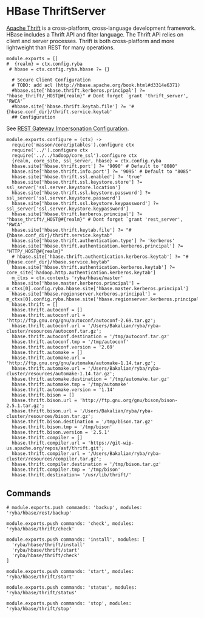 
# HBase ThriftServer

[Apache Thrift](http://wiki.apache.org/hadoop/Hbase/ThriftApi) is a cross-platform, cross-language development framework.
HBase includes a Thrift API and filter language. The Thrift API relies on client and server processes.
Thrift is both cross-platform and more lightweight than REST for many operations.

    module.exports = []
    #  {realm} = ctx.config.ryba
     # hbase = ctx.config.ryba.hbase ?= {}

      # Secure Client Configuration
      # TODO: add acl (http://hbase.apache.org/book.html#d3314e6371)
      #hbase.site['hbase.thrift.kerberos.principal'] ?= "hbase_thrift/_HOST@#{realm}" # Dont forget `grant 'thrift_server', 'RWCA'`
      #hbase.site['hbase.thrift.keytab.file'] ?= '#{hbase.conf_dir}/thrift.service.keytab'
      ## Configuration

See [REST Gateway Impersonation Configuration][impersonation].

[impersonation]: http://hbase.apache.org/book.html#d3314e6371

    module.exports.configure = (ctx) ->
      require('masson/core/iptables').configure ctx
      require('../').configure ctx
      require('../../hadoop/core_ssl').configure ctx
      {realm, core_site, ssl_server, hbase} = ctx.config.ryba
      hbase.site['hbase.thrift.port'] ?= '9090' # Default to "8080"
      hbase.site['hbase.thrift.info.port'] ?= '9095' # Default to "8085"
      hbase.site['hbase.thrift.ssl.enabled'] ?= 'true'
      hbase.site['hbase.thrift.ssl.keystore.store'] ?= ssl_server['ssl.server.keystore.location']
      hbase.site['hbase.thrift.ssl.keystore.password'] ?= ssl_server['ssl.server.keystore.password']
      hbase.site['hbase.thrift.ssl.keystore.keypassword'] ?= ssl_server['ssl.server.keystore.keypassword']
      hbase.site['hbase.thrift.kerberos.principal'] ?= "hbase_thrift/_HOST@#{realm}" # Dont forget `grant 'rest_server', 'RWCA'`
      hbase.site['hbase.thrift.keytab.file'] ?= "#{hbase.conf_dir}/thrift.service.keytab"
      hbase.site['hbase.thrift.authentication.type'] ?= 'kerberos'
      hbase.site['hbase.thrift.authentication.kerberos.principal'] ?= "HTTP/_HOST@#{realm}"
      # hbase.site['hbase.thrift.authentication.kerberos.keytab'] ?= "#{hbase.conf_dir}/hbase.service.keytab"
      hbase.site['hbase.thrift.authentication.kerberos.keytab'] ?= core_site['hadoop.http.authentication.kerberos.keytab']
      m_ctxs = ctx.contexts 'ryba/hbase/master'
      hbase.site['hbase.master.kerberos.principal'] = m_ctxs[0].config.ryba.hbase.site['hbase.master.kerberos.principal']
      hbase.site['hbase.regionserver.kerberos.principal'] = m_ctxs[0].config.ryba.hbase.site['hbase.regionserver.kerberos.principal']
      hbase.thrift = []
      hbase.thrift.autoconf = []
      hbase.thrift.autoconf.url = 'http://ftp.gnu.org/gnu/autoconf/autoconf-2.69.tar.gz';
      hbase.thrift.autoconf.url = '/Users/Bakalian/ryba/ryba-cluster/resources/autoconf.tar.gz';
      hbase.thrift.autoconf.destination = '/tmp/autoconf.tar.gz'
      hbase.thrift.autoconf.tmp = '/tmp/autoconf'
      hbase.thrift.autoconf.version = '2.69'
      hbase.thrift.automake = []
      hbase.thrift.automake.url = 'http://ftp.gnu.org/gnu/automake/automake-1.14.tar.gz';
      hbase.thrift.automake.url = '/Users/Bakalian/ryba/ryba-cluster/resources/automake-1.14.tar.gz';
      hbase.thrift.automake.destination = '/tmp/automake.tar.gz'
      hbase.thrift.automake.tmp = '/tmp/automake'
      hbase.thrift.automake.version = '1.14'
      hbase.thrift.bison = []
      hbase.thrift.bison.url = 'http://ftp.gnu.org/gnu/bison/bison-2.5.1.tar.gz';
      hbase.thrift.bison.url = '/Users/Bakalian/ryba/ryba-cluster/resources/bison.tar.gz';
      hbase.thrift.bison.destination = '/tmp/bison.tar.gz'
      hbase.thrift.bison.tmp = '/tmp/bison'
      hbase.thrift.bison.version = '2.5.1'
      hbase.thrift.compiler = []
      hbase.thrift.compiler.url = 'https://git-wip-us.apache.org/repos/asf/thrift.git';
      hbase.thrift.compiler.url = '/Users/Bakalian/ryba/ryba-cluster/resources/compiler.tar.gz';
      hbase.thrift.compiler.destination = '/tmp/bison.tar.gz'
      hbase.thrift.compiler.tmp = '/tmp/bison'
      hbase.thrift.destination= '/usr/lib/thrift/'

## Commands

    # module.exports.push commands: 'backup', modules: 'ryba/hbase/rest/backup'

    module.exports.push commands: 'check', modules: 'ryba/hbase/thrift/check'

    module.exports.push commands: 'install', modules: [
      'ryba/hbase/thrift/install'
      'ryba/hbase/thrift/start'
      'ryba/hbase/thrift/check'
    ]

    module.exports.push commands: 'start', modules: 'ryba/hbase/thrift/start'

    module.exports.push commands: 'status', modules: 'ryba/hbase/thrift/status'

    module.exports.push commands: 'stop', modules: 'ryba/hbase/thrift/stop'
